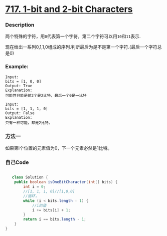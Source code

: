 # [717. 1-bit and 2-bit Characters](https://leetcode.com/problems/1-bit-and-2-bit-characters/description/)


### Description

两个特殊的字符，用`0`代表第一个字符，第二个字符可以用`10`和`11`表示.

现在给出一系列0,1,1,0组成的序列.判断最后为是不是第一个字符.(最后一个字符总是0)
### Example:
 
    Input: 
    bits = [1, 0, 0]
    Output: True
    Explanation: 
    可能性只能是前2个是2比特，最后一个0是一比特

    Input: 
    bits = [1, 1, 1, 0]
    Output: False
    Explanation: 
    只有一种可能，都是2比特。

### 方法一

如果第i个位置的元素值为0，下一个元素必然是1比特。

### 自己Code

```java

   class Solution {
    public boolean isOneBitCharacter(int[] bits) {
        int i = 0;
        //[1, 1, 1, 0]//[1,0,0]
        //循环，
        while (i < bits.length - 1) {
            //i的值
            i += bits[i] + 1;
        }
        return i == bits.length - 1;
    }
}

```


